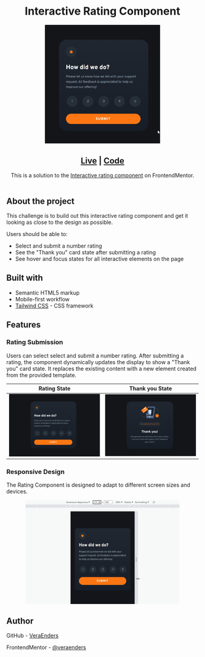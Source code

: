 <h1 align="center">Interactive Rating Component</h1>

<div style="max-width:60%; margin-inline: auto;">
  <img src="./src/images/preview-rating-submission.gif" alt="Rating Submission preview">
</div>

<div align="center">
  <h2><a href="https://veraenders.github.io/interactive-rating-component/">Live</a>
  <span> | </span> 
  <a href="https://github.com/VeraEnders/interactive-rating-component">Code</a></h2>
  <div>This is a solution to the <a href="https://www.frontendmentor.io/challenges/interactive-rating-component-koxpeBUmI">Interactive rating component</a> on FrontendMentor.</div>
</div>
<br>

## About the project 
This challenge is to build out this interactive rating component and get it looking as close to the design as possible. 

Users should be able to:

* Select and submit a number rating
* See the "Thank you" card state after submitting a rating
* See hover and focus states for all interactive elements on the page

## Built with

- Semantic HTML5 markup
- Mobile-first workflow
- [Tailwind CSS](https://tailwindcss.com/) - CSS framework

## Features 

### Rating Submission

Users can select select and submit a number rating. 
After submitting a rating, the component dynamically updates the display to show a "Thank you" card state. It replaces the existing content with a new element created from the provided template. 

| Rating State | Thank you State |
| --- | --- |
| ![Rating state](./src/images/preview-component.png)  | ![Mobile](./src/images/preview-thank-you-state.png) |

### Responsive Design

The Rating Component is designed to adapt to different screen sizes and devices.

<div align="center">
  <img src="./src/images/preview-responsive.gif" alt="Responsive Design" style="max-width:80%;">
</div>

## Author

GitHub - [VeraEnders](https://github.com/VeraEnders)

FrontendMentor - [@veraenders](https://www.frontendmentor.io/profile/veraenders)